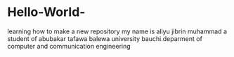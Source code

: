 # Hello-World-
learning how to make a new repository
my name is aliyu jibrin muhammad a student of abubakar tafawa balewa university bauchi.deparment of computer and communication engineering
